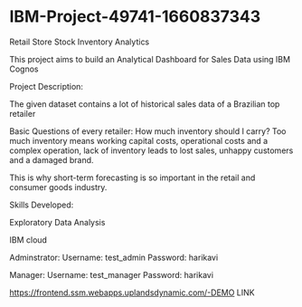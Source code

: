# IBM-Project-49741-1660837343
Retail Store Stock Inventory Analytics

This project aims to build an Analytical Dashboard for Sales Data using IBM Cognos

Project Description:

The given dataset contains a lot of historical sales data of a Brazilian top retailer

Basic Questions of every retailer: How much inventory should I carry? Too much inventory means working capital costs, operational costs and a complex operation, lack of inventory leads to lost sales, unhappy customers and a damaged brand.

This is why short-term forecasting is so important in the retail and consumer goods industry.

Skills Developed:

Exploratory Data Analysis

IBM cloud

Adminstrator: Username: test_admin Password: harikavi

Manager: Username: test_manager Password: harikavi

https://frontend.ssm.webapps.uplandsdynamic.com/-DEMO LINK



